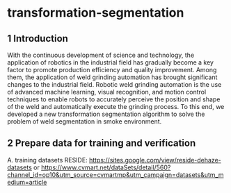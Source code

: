 # transformation-segmentation

## 1 Introduction
With the continuous development of science and technology, the application of robotics in the industrial field has gradually become a key factor to promote production efficiency and quality improvement. Among them, the application of weld grinding automation has brought significant changes to the industrial field. Robotic weld grinding automation is the use of advanced machine learning, visual recognition, and motion control techniques to enable robots to accurately perceive the position and shape of the weld and automatically execute the grinding process. 
To this end, we developed a new transformation segmentation algorithm to solve the problem of weld segmentation in smoke environment.

## 2 Prepare data for training and verification
A. training datasets
RESIDE:  <https://sites.google.com/view/reside-dehaze-datasets> or <https://www.cvmart.net/dataSets/detail/560?channel_id=op10&utm_source=cvmartmp&utm_campaign=datasets&utm_medium=article>
